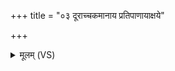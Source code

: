 +++
title = "०३ दूराच्चकमानाय प्रतिपाणायाक्षये"

+++
<details><summary>मूलम् (VS)</summary>

दू॒राच्च॑कमा॒नाय॑ प्रतिपा॒णायाक्ष॑ये।  
आस्मा॑ अशृण्व॒न्नाशाः॒ कामे॑नाजनय॒न्त्स्वः᳡ ॥
</details>